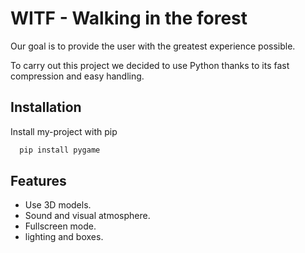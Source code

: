 # WITF - Walking in the forest

Our goal is to provide the user with the greatest experience possible.

To carry out this project we decided to use Python thanks to its fast compression and easy handling.


## Installation

Install my-project with pip

```bash
  pip install pygame
```
    
## Features

- Use 3D models.
- Sound and visual atmosphere.
- Fullscreen mode.
- lighting and boxes.

